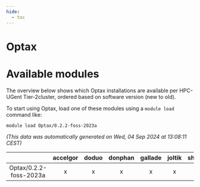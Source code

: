 ```yaml
---
hide:
  - toc
---
```


Optax
=====

# Available modules


The overview below shows which Optax installations are available per HPC-UGent Tier-2cluster, ordered based on software version (new to old).

To start using Optax, load one of these modules using a `module load` command like:

```shell
module load Optax/0.2.2-foss-2023a
```

*(This data was automatically generated on Wed, 04 Sep 2024 at 13:08:11 CEST)*  

| |accelgor|doduo|donphan|gallade|joltik|shinx|skitty|
| :---: | :---: | :---: | :---: | :---: | :---: | :---: | :---: |
|Optax/0.2.2-foss-2023a|x|x|x|x|x|x|x|
